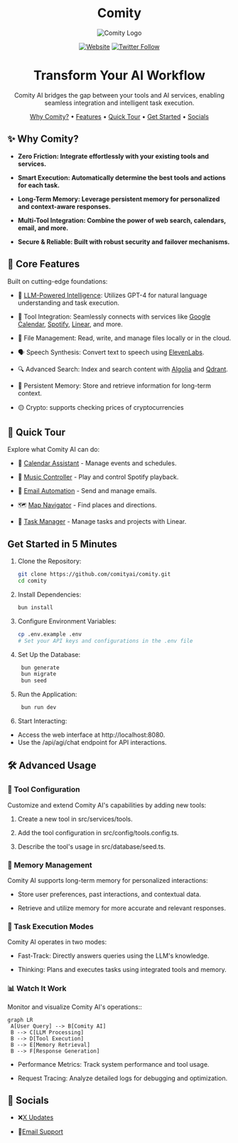 <div align="center">


# Comity

![Comity Logo](https://i.imgur.com/RfsMO1d.png)

  
  [![Website](https://img.shields.io/badge/🌐_Visit_Our_Website-comitylabs.net-2ea44f?style=for-the-badge)](https://www.comitylabs.net/)
  [![Twitter Follow](https://img.shields.io/twitter/follow/comitylabs?style=social)](https://x.com/ComityLabs)

  
  <h1>Transform Your AI Workflow</h1>
  <p>Comity AI bridges the gap between your tools and AI services, enabling seamless integration and intelligent task execution.</p>
</div>

<p align="center">
  <a href="#-why-comity">Why Comity?</a> •
  <a href="#-core-features">Features</a> •
  <a href="#-quick-tour">Quick Tour</a> •
  <a href="#get-started-in-5-minutes">Get Started</a> •
  <a href="#-socials">Socials</a>
</p>


## ✨ Why Comity?

- **Zero Friction: Integrate effortlessly with your existing tools and services.**

- **Smart Execution: Automatically determine the best tools and actions for each task.**

- **Long-Term Memory: Leverage persistent memory for personalized and context-aware responses.**

- **Multi-Tool Integration: Combine the power of web search, calendars, email, and more.**

- **Secure & Reliable: Built with robust security and failover mechanisms.**

## 🚀 Core Features

Built on cutting-edge foundations:

- 🧠 [LLM-Powered Intelligence](https://www.firecrawl.dev/): Utilizes GPT-4 for natural language understanding and task execution.

- 🔧 Tool Integration: Seamlessly connects with services like [Google Calendar](https://calendar.google.com/), [Spotify](https://www.spotify.com/), [Linear](https://linear.app/), and more.
  
- 📂 File Management: Read, write, and manage files locally or in the cloud.

- 🗣️ Speech Synthesis: Convert text to speech using [ElevenLabs](https://elevenlabs.io/).

- 🔍 Advanced Search: Index and search content with [Algolia](https://www.algolia.com/) and [Qdrant](https://qdrant.tech/).

- 💾 Persistent Memory: Store and retrieve information for long-term context.

- 🟡 Crypto: supports checking prices of cryptocurrencies

## 🎯 Quick Tour

Explore what Comity AI can do:

- 📅 [Calendar Assistant](https://calendar.google.com/) - Manage events and schedules.

- 🎵 [Music Controller](https://www.spotify.com/) - Play and control Spotify playback.

- 📧 [Email Automation](https://resend.com/) - Send and manage emails.

- 🗺️ [Map Navigator](https://www.google.com/maps) - Find places and directions.

- 💼 [Task Manager](https://linear.app/) - Manage tasks and projects with Linear.

## Get Started in 5 Minutes

1. Clone the Repository:
     ```bash
    git clone https://github.com/comityai/comity.git
    cd comity
    ```
2. Install Dependencies:
   ```bash
   bun install
   ```
3. Configure Environment Variables:
   ```bash
   cp .env.example .env
   # Set your API keys and configurations in the .env file
   ```

4. Set Up the Database:
   ```bash
    bun generate
    bun migrate
    bun seed
   ```
   
5. Run the Application:
   ```bash
    bun run dev
   ```

6. Start Interacting:

  - Access the web interface at http://localhost:8080.
  - Use the /api/agi/chat endpoint for API interactions.

## 🛠️ Advanced Usage

### 🔧 Tool Configuration

Customize and extend Comity AI's capabilities by adding new tools:

1. Create a new tool in src/services/tools.

2. Add the tool configuration in src/config/tools.config.ts.

3. Describe the tool's usage in src/database/seed.ts.

### 🧠 Memory Management

Comity AI supports long-term memory for personalized interactions:

  - Store user preferences, past interactions, and contextual data.

  - Retrieve and utilize memory for more accurate and relevant responses.

### 🔄 Task Execution Modes

Comity AI operates in two modes:

  - Fast-Track: Directly answers queries using the LLM's knowledge.

  - Thinking: Plans and executes tasks using integrated tools and memory.

### 📊 Watch It Work

Monitor and visualize Comity AI's operations::

   ```mermaid
graph LR
    A[User Query] --> B[Comity AI]
    B --> C[LLM Processing]
    B --> D[Tool Execution]
    B --> E[Memory Retrieval]
    B --> F[Response Generation]
   ```

  - Performance Metrics: Track system performance and tool usage.

  - Request Tracing: Analyze detailed logs for debugging and optimization.

## 🌟 Socials

- ❌[X Updates](https://x.com/ComityLabs)
  
- 📧[Email Support](mailto:support@comitylabs.com) 


